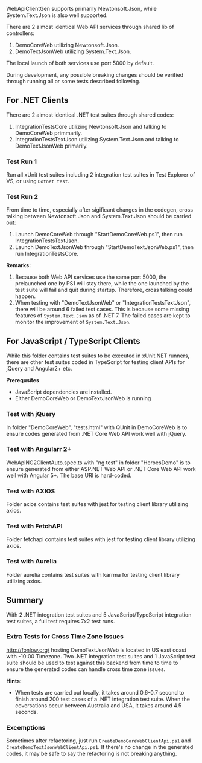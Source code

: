 WebApiClientGen supports primarily Newtonsoft.Json, while System.Text.Json is also well supported. 

There are 2 almost identical Web API services through shared lib of controllers:

1. DemoCoreWeb utilizing Newtonsoft.Json.
1. DemoTextJsonWeb utilizing System.Text.Json.

The local launch of both services use port 5000 by default.

During development, any possible breaking changes should be verified through running all or some tests described following.

## For .NET Clients

There are 2 almost identical .NET test suites through shared codes:

1. IntegrationTestsCore utilizing Newtonsoft.Json and talking to DemoCoreWeb primmarily.
1. IntegrationTestsTextJson utilizing System.Text.Json and talking to DemoTextJsonWeb primarily.

### Test Run 1

Run all xUnit test suites including 2 integration test suites in Test Explorer of VS, or using `Dotnet test`.

### Test Run 2

From time to time, especially after sigificant changes in the codegen, cross talking between Newtonsoft.Json and System.Text.Json should be carried out:

1. Launch DemoCoreWeb through "StartDemoCoreWeb.ps1", then run IntegrationTestsTextJson.
1. Launch DemoTextJsonWeb through "StartDemoTextJsonWeb.ps1", then run IntegrationTestsCore.

**Remarks:**

1. Because both Web API services use the same port 5000, the prelaunched one by PS1 will stay there, while the one launched by the test suite will fail and quit during startup. Therefore, cross talking could happen.
1. When testing with "DemoTextJsonWeb" or "IntegrationTestsTextJson", there will be around 6 failed test cases. This is because some missing features of `System.Text.Json` as of .NET 7. The failed cases are kept to monitor the improvement of `System.Text.Json`.

## For JavaScript / TypeScript Clients

While this folder contains test suites to be executed in xUnit.NET runners, there are other test suites coded in TypeScript for testing client APIs for jQuery and Angular2+ etc.

**Prerequsites**

* JavaScript dependencies are installed.
* Either DemoCoreWeb or DemoTextJsonWeb is running

### Test with jQuery
In folder "DemoCoreWeb", "tests.html" with QUnit in DemoCoreWeb is to ensure codes generated from .NET Core Web API work well with jQuery.

### Test with Angularr 2+

WebApiNG2ClientAuto.spec.ts with "ng test" in folder "HeroesDemo" is to ensure generated from either ASP.NET Web API or .NET Core Web API work well with Angular 5+. The base URI is hard-coded.

### Test with AXIOS

Folder axios contains test suites with jest for testing client library utilizing axios.

### Test with FetchAPI

Folder fetchapi contains test suites with jest for testing client library utilizing axios.

### Test with Aurelia

Folder aurelia contains test suites with karrma for testing client library utilizing axios.


## Summary

With 2 .NET integration test suites and 5 JavaScript/TypeScript integration test suites, a full test requires 7x2 test runs.

### Extra Tests for Cross Time Zone Issues

http://fonlow.org/ hosting DemoTextJsonWeb is located in US east coast with -10:00 Timezone. Two .NET integration test suites and 1 JavaScript test suite should be used to test against this backend from time to time to ensure the generated codes can handle cross time zone issues.

**Hints:**

* When tests are carried out locally, it takes around 0.6-0.7 second to finish around 200 test cases of a .NET integration test suite. When the coversations occur between Australia and USA, it takes around 4.5 seconds.

### Excemptions

Sometimes after refactoring, just run `CreateDemoCoreWebClientApi.ps1` and `CreateDemoTextJsonWebClientApi.ps1`. If there's no change in the generated codes, it may be safe to say the refactoring is not breaking anything.
